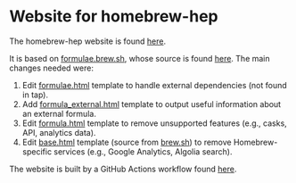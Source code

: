 # Website for homebrew-hep

The homebrew-hep website is found [here](https://davidchall.github.io/homebrew-hep/).

It is based on [formulae.brew.sh](https://formulae.brew.sh), whose source is found [here](https://github.com/Homebrew/formulae.brew.sh).
The main changes needed were:

1. Edit [formulae.html](./_includes/formulae.html) template to handle external dependencies (not found in tap).
2. Add [formula_external.html](./_includes/formula_external.html) template to output useful information about an external formula.
3. Edit [formula.html](./_layouts/formula.html) template to remove unsupported features (e.g., casks, API, analytics data).
4. Edit [base.html](./_layouts/base.html) template (source from [brew.sh](https://github.com/Homebrew/brew.sh)) to remove Homebrew-specific services (e.g., Google Analytics, Algolia search).

The website is built by a GitHub Actions workflow found [here](https://github.com/davidchall/homebrew-hep/blob/HEAD/.github/workflows/website.yml).
